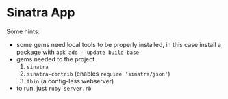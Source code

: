 # Sinatra App

Some hints:
- some gems need local tools to be properly installed, in this case install a package with `apk add --update build-base`
- gems needed to the project
  1. `sinatra`
  2. `sinatra-contrib` (enables `require 'sinatra/json'`)
  3. `thin` (a config-less webserver)
- to run, just `ruby server.rb`
